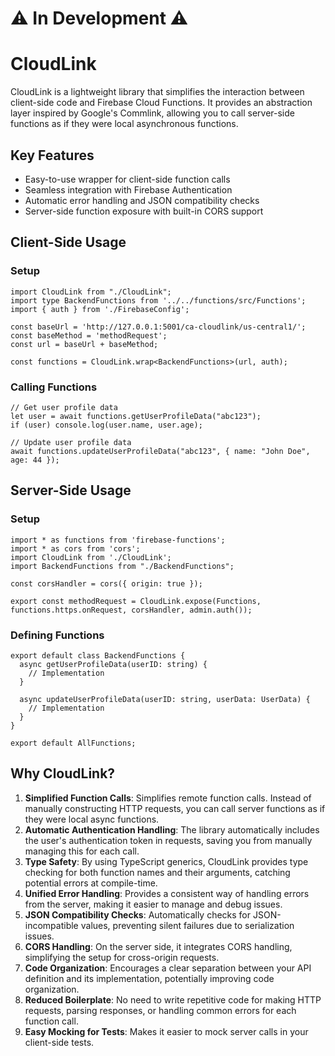 # ⚠ In Development ⚠

# CloudLink

CloudLink is a lightweight library that simplifies the interaction between client-side code and Firebase Cloud Functions. It provides an abstraction layer inspired by Google's Commlink, allowing you to call server-side functions as if they were local asynchronous functions.

## Key Features

-   Easy-to-use wrapper for client-side function calls
-   Seamless integration with Firebase Authentication
-   Automatic error handling and JSON compatibility checks
-   Server-side function exposure with built-in CORS support

## Client-Side Usage

### Setup

    import CloudLink from "./CloudLink";
    import type BackendFunctions from '../../functions/src/Functions';
    import { auth } from './FirebaseConfig';
    
    const baseUrl = 'http://127.0.0.1:5001/ca-cloudlink/us-central1/';
    const baseMethod = 'methodRequest';
    const url = baseUrl + baseMethod;
    
    const functions = CloudLink.wrap<BackendFunctions>(url, auth);

### Calling Functions

    // Get user profile data
    let user = await functions.getUserProfileData("abc123");
    if (user) console.log(user.name, user.age);
    
    // Update user profile data
    await functions.updateUserProfileData("abc123", { name: "John Doe", age: 44 });

## Server-Side Usage

### Setup

    import * as functions from 'firebase-functions';
    import * as cors from 'cors';
    import CloudLink from './CloudLink';
    import BackendFunctions from "./BackendFunctions";
    
    const corsHandler = cors({ origin: true });
    
    export const methodRequest = CloudLink.expose(Functions, functions.https.onRequest, corsHandler, admin.auth());
    

### Defining Functions

    export default class BackendFunctions {
      async getUserProfileData(userID: string) {
        // Implementation
      }
    
      async updateUserProfileData(userID: string, userData: UserData) {
        // Implementation
      }
    }
    
    export default AllFunctions;

## Why CloudLink?

1. **Simplified Function Calls**: Simplifies remote function calls. Instead of manually constructing HTTP requests, you can call server functions as if they were local async functions.
2. **Automatic Authentication Handling**: The library automatically includes the user's authentication token in requests, saving you from manually managing this for each call.
3. **Type Safety**: By using TypeScript generics, CloudLink provides type checking for both function names and their arguments, catching potential errors at compile-time.
4. **Unified Error Handling**: Provides a consistent way of handling errors from the server, making it easier to manage and debug issues.
5. **JSON Compatibility Checks**: Automatically checks for JSON-incompatible values, preventing silent failures due to serialization issues.
6. **CORS Handling**: On the server side, it integrates CORS handling, simplifying the setup for cross-origin requests.
7. **Code Organization**: Encourages a clear separation between your API definition and its implementation, potentially improving code organization.
8. **Reduced Boilerplate**: No need to write repetitive code for making HTTP requests, parsing responses, or handling common errors for each function call.
9. **Easy Mocking for Tests**: Makes it easier to mock server calls in your client-side tests.
